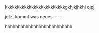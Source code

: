 kkkkkkkkkkkkkkkkkkkkkkkkkgkhjkjhkhj
ojpj



jetzt kommt was neues ----


hhhhhhhhhhhhhhhhhhhhhhhhhh
